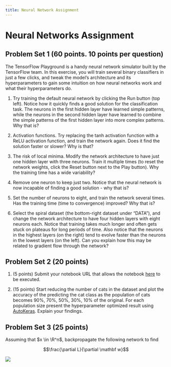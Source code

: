 ```yaml
---
title: Neural Network Assignment
---
```


# Neural Networks Assignment

## Problem Set 1 (60 points. 10 points per question)

The TensorFlow Playground is a handy neural network simulator built by the TensorFlow team. In this exercise, you will train several binary classifiers in just a few clicks, and tweak the model’s architecture and its hyperparameters to gain some intuition on how neural networks work and what their hyperparameters do. 

1. Try training the default neural network by clicking the Run button (top left). Notice how it quickly finds a good solution for the classification task. The neurons in the first hidden layer have learned simple patterns, while the neurons in the second hidden layer have learned to combine the simple patterns of the first hidden layer into more complex patterns. Why that is? 

2. Activation functions. Try replacing the tanh activation function with a ReLU activation function, and train the network again. Does it find the solution faster or slower? Why is that? 

3. The risk of local minima. Modify the network architecture to have just one hidden layer with three neurons. Train it multiple times (to reset the network weights, click the Reset button next to the Play button). Why the training time has a wide variability? 

4. Remove one neuron to keep just two. Notice that the neural network is now incapable of finding a good solution - why that is?

5. Set the number of neurons to eight, and train the network several times. Has the training time (time to convergence) improved? Why that is? 

6. Select the spiral dataset (the bottom-right dataset under “DATA”), and change the network architecture to have four hidden layers with eight neurons each. Notice that training takes much longer and often gets stuck on plateaus for long periods of time. Also notice that the neurons in the highest layers (on the right) tend to evolve faster than the neurons in the lowest layers (on the left). Can you explain how this may be related to gradient flow through the network? 

## Problem Set 2  (20 points)

1. (5 points) Submit your notebook URL that allows the notebook [here](../lectures/cnn/cnn-example-architectures/cnn-classification-workshop/) to be executed. 

2. (15 points) Start reducing the number of cats in the dataset and plot the accuracy of the predicting the cat class as the population of cats becomes 90%, 70%, 50%, 30%, 10% of the original. For each population size present the hyperparameter optimized result using [AutoKeras](https://autokeras.com). Explain your findings. 

## Problem Set 3 (25 points)

Assuming that $x \in \R^n$, backpropagate the following network to find 

$$\frac{\partial L}{\partial \mathbf w}$$

![](images/neuron-ce.png)
